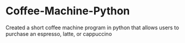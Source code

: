 # Coffee-Machine-Python
Created a short coffee machine program in python that allows users to purchase an espresso, latte, or cappuccino

